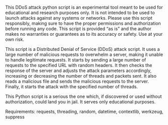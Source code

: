 This DDoS attack python script is an experimental tool meant to be used for educational and research purposes only. It is not intended to be used to launch attacks against any systems or networks. Please use this script responsibly, making sure to have the proper permissions and authorization before running any code. This script is provided “as is” and the author makes no warranties or guarantees as to its accuracy or safety. Use at your own risk.

This script is a Distributed Denial of Service (DDoS) attack script. It uses a large number of malicious requests to overwhelm a server, making it unable to handle legitimate requests. It starts by sending a large number of requests to the specified URL with random headers. It then checks the response of the server and adjusts the attack parameters accordingly, increasing or decreasing the number of threads and packets sent. It also reads a malicious file and sends the malicious requests to the server. Finally, it starts the attack with the specified number of threads.

This Python script is a serious the one which, if discovered or used without authorization, could land you in jail. It serves only educational purposes.

Requirements: requests,
threading,
random,
datetime,
contextlib,
werkzeug,
suppress

